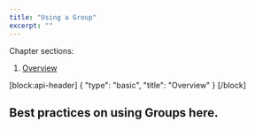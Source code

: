 ```yaml
---
title: "Using a Group"
excerpt: ""
---
```

Chapter sections:
1. [Overview]()

[block:api-header]
{
  "type": "basic",
  "title": "Overview"
}
[/block]
## Best practices on using Groups here.